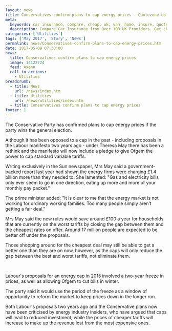 ```yaml
---
layout: news
title: Conservatives confirm plans to cap energy prices - Quotezone.co.uk
meta:
  keywords: car insurance, compare, cheap, uk, van, home, insure, quotes, online, comparison, bike, loans, life
  description: Compare Car Insurance from Over 100 UK Providers. Get cheap quotes online now using our fast, free, secure comparison site
categories: ['Utilities']
tags: ['May 2017', 'Story', 'News']
permalink: news/Conservatives-confirm-plans-to-cap-energy-prices.htm
date: 2017-05-09 07:30:00
news:
  title: Conservatives confirm plans to cap energy prices
  image: 14122724
  feed: Axonn
  call_to_actions:
    - Utilities
breadcrumb:
  - title: News
    url: /news/index.htm
  - title: Utilities
    url: /news/utilities/index.htm
  - title: Conservatives confirm plans to cap energy prices
footer: 1
---
```


The Conservative Party has confirmed plans to cap energy prices if the party wins the general election.

Although it has been opposed to a cap in the past - including proposals in the Labour manifesto two years ago - under Theresa May there has been a rethink and the manifesto will now include a pledge to give Ofgem the power to cap standard variable tariffs.&nbsp;

Writing exclusively in the Sun newspaper, Mrs May said a government-backed report last year had shown the energy firms were charging &pound;1.4 billion more than they needed to. She lamented: &quot;Gas and electricity bills only ever seem to go in one direction, eating up more and more of your monthly pay packet.&quot;

The prime minister added: &quot;It is clear to me that the energy market is not working for ordinary working families. Too many people simply aren&rsquo;t getting a fair deal.&quot;

Mrs May said the new rules would save around &pound;100 a year for households that are currently on the worst tariffs by closing the gap between them and the cheapest rates on offer. Around 17 million people are expected to be better off under the proposals.&nbsp;

Those shopping around for the cheapest deal may still be able to get a better one than they are on now, however, as the caps will only reduce the gap between the best and worst tariffs, not eliminate them.

&nbsp;

Labour&#39;s proposals for an energy cap in 2015 involved a two-year freeze in prices, as well as allowing Ofgem to cut bills in winter.

The party said it would use the period of the freeze as a window of opportunity to reform the market to keep prices down in the longer run.&nbsp;

Both Labour&#39;s proposals two years ago and the Conservative plans now have been criticised by energy industry insiders, who have argued that caps will lead to reduced investment, while the prices of cheaper tariffs will increase to make up the revenue lost from the most expensive ones.&nbsp;
